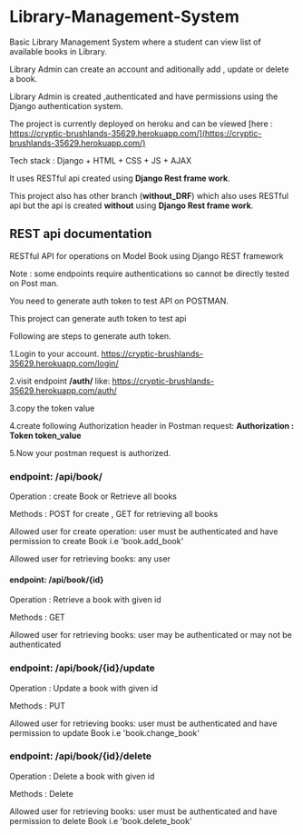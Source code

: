 # Library-Management-System
Basic Library Management System where a student can view list of available books in Library.


Library Admin can create an account and aditionally add , update or delete a book.

Library Admin is created ,authenticated and have permissions using the Django authentication system.

The project is currently deployed on heroku and can be viewed [here : https://cryptic-brushlands-35629.herokuapp.com/](https://cryptic-brushlands-35629.herokuapp.com/)


Tech stack : Django + HTML + CSS + JS + AJAX

It uses RESTful api created using **Django Rest frame work**.

This project also has other branch (**without_DRF**) which also uses RESTful api but the api is created **without** using **Django Rest frame work**.

## REST api documentation


RESTful API for operations on Model Book using Django REST framework

Note : some endpoints require authentications so cannot be directly tested on Post man.

You need to generate auth token to test API on POSTMAN. 

This project can generate auth token to test api

Following are steps to generate auth token.

1.Login to your account. https://cryptic-brushlands-35629.herokuapp.com/login/

2.visit endpoint **/auth/**  like: https://cryptic-brushlands-35629.herokuapp.com/auth/

3.copy the token value

4.create following Authorization header in Postman request: **Authorization : Token token_value**

5.Now your postman request is authorized.


### endpoint: /api/book/
Operation : create Book or Retrieve all books

Methods : POST for create , GET for retrieving all books

Allowed user for create operation: user must be authenticated and have permission to create Book i.e 'book.add_book' 

Allowed user for retrieving books: any user



#### endpoint: /api/book/{id}
Operation : Retrieve a book with given id

Methods : GET

Allowed user for retrieving books: user may be authenticated or may not be authenticated



### endpoint: /api/book/{id}/update
Operation : Update a book with given id

Methods : PUT

Allowed user for retrieving books: user must be authenticated and have permission to update Book i.e 'book.change_book'



### endpoint: /api/book/{id}/delete
Operation : Delete a book with given id

Methods : Delete

Allowed user for retrieving books: user must be authenticated and have permission to delete Book i.e 'book.delete_book'





